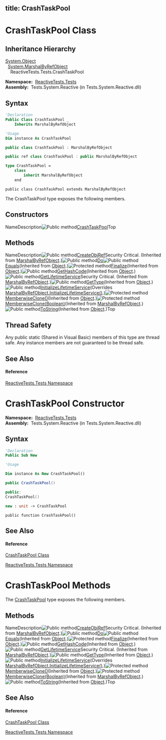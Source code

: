 title: CrashTaskPool
---
# CrashTaskPool Class

## Inheritance Hierarchy

[System.Object](https://msdn.microsoft.com/en-us/library/e5kfa45b)  
  [System.MarshalByRefObject](https://msdn.microsoft.com/en-us/library/w4302s1f)  
    ReactiveTests.Tests.CrashTaskPool

**Namespace:**  [ReactiveTests.Tests](ReactiveTests.Tests/ReactiveTests.Tests)  
**Assembly:**  Tests.System.Reactive (in Tests.System.Reactive.dll)

## Syntax

```vb
'Declaration
Public Class CrashTaskPool _
    Inherits MarshalByRefObject
```

```vb
'Usage
Dim instance As CrashTaskPool
```

```csharp
public class CrashTaskPool : MarshalByRefObject
```

```c++
public ref class CrashTaskPool : public MarshalByRefObject
```

```fsharp
type CrashTaskPool =  
    class
        inherit MarshalByRefObject
    end
```

```jscript
public class CrashTaskPool extends MarshalByRefObject
```

The CrashTaskPool type exposes the following members.

## Constructors

NameDescription![Public method](https://reactiveui.net/assets/img/Hh303103.pubmethod(en-us,VS.103).gif "Public method")[CrashTaskPool](CrashTaskPool/CrashTaskPool)Top

## Methods

NameDescription![Public method](https://reactiveui.net/assets/img/Hh303103.pubmethod(en-us,VS.103).gif "Public method")[CreateObjRef](https://msdn.microsoft.com/en-us/library/m:system.marshalbyrefobject.createobjref(system.type)(v=VS.103))Security Critical. (Inherited from [MarshalByRefObject](https://msdn.microsoft.com/en-us/library/w4302s1f).)![Public method](https://reactiveui.net/assets/img/Hh303103.pubmethod(en-us,VS.103).gif "Public method")[Do](Do/CrashTaskPool.Do)![Public method](https://reactiveui.net/assets/img/Hh303103.pubmethod(en-us,VS.103).gif "Public method")[Equals](https://msdn.microsoft.com/en-us/library/m:system.object.equals(system.object)(v=VS.103))(Inherited from [Object](https://msdn.microsoft.com/en-us/library/e5kfa45b).)![Protected method](https://reactiveui.net/assets/img/Hh303103.protmethod(en-us,VS.103).gif "Protected method")[Finalize](https://msdn.microsoft.com/en-us/library/4k87zsw7)(Inherited from [Object](https://msdn.microsoft.com/en-us/library/e5kfa45b).)![Public method](https://reactiveui.net/assets/img/Hh303103.pubmethod(en-us,VS.103).gif "Public method")[GetHashCode](https://msdn.microsoft.com/en-us/library/zdee4b3y)(Inherited from [Object](https://msdn.microsoft.com/en-us/library/e5kfa45b).)![Public method](https://reactiveui.net/assets/img/Hh303103.pubmethod(en-us,VS.103).gif "Public method")[GetLifetimeService](https://msdn.microsoft.com/en-us/library/c6y7316f)Security Critical. (Inherited from [MarshalByRefObject](https://msdn.microsoft.com/en-us/library/w4302s1f).)![Public method](https://reactiveui.net/assets/img/Hh303103.pubmethod(en-us,VS.103).gif "Public method")[GetType](https://msdn.microsoft.com/en-us/library/dfwy45w9)(Inherited from [Object](https://msdn.microsoft.com/en-us/library/e5kfa45b).)![Public method](https://reactiveui.net/assets/img/Hh303103.pubmethod(en-us,VS.103).gif "Public method")[InitializeLifetimeService](InitializeLifetimeService/CrashTaskPool.InitializeLifetimeService)(Overrides [MarshalByRefObject.InitializeLifetimeService()](https://msdn.microsoft.com/en-us/library/zwt5tzck).)![Protected method](https://reactiveui.net/assets/img/Hh303103.protmethod(en-us,VS.103).gif "Protected method")[MemberwiseClone()](https://msdn.microsoft.com/en-us/library/57ctke0a)(Inherited from [Object](https://msdn.microsoft.com/en-us/library/e5kfa45b).)![Protected method](https://reactiveui.net/assets/img/Hh303103.protmethod(en-us,VS.103).gif "Protected method")[MemberwiseClone(Boolean)](https://msdn.microsoft.com/en-us/library/m:system.marshalbyrefobject.memberwiseclone(system.boolean)(v=VS.103))(Inherited from [MarshalByRefObject](https://msdn.microsoft.com/en-us/library/w4302s1f).)![Public method](https://reactiveui.net/assets/img/Hh303103.pubmethod(en-us,VS.103).gif "Public method")[ToString](https://msdn.microsoft.com/en-us/library/7bxwbwt2)(Inherited from [Object](https://msdn.microsoft.com/en-us/library/e5kfa45b).)Top

## Thread Safety

Any public static (Shared in Visual Basic) members of this type are thread safe. Any instance members are not guaranteed to be thread safe.

## See Also

#### Reference

[ReactiveTests.Tests Namespace](ReactiveTests.Tests/ReactiveTests.Tests)









# CrashTaskPool Constructor

**Namespace:**  [ReactiveTests.Tests](ReactiveTests.Tests/ReactiveTests.Tests)  
**Assembly:**  Tests.System.Reactive (in Tests.System.Reactive.dll)

## Syntax

```vb
'Declaration
Public Sub New
```

```vb
'Usage

Dim instance As New CrashTaskPool()
```

```csharp
public CrashTaskPool()
```

```c++
public:
CrashTaskPool()
```

```fsharp
new : unit -> CrashTaskPool
```

```jscript
public function CrashTaskPool()
```

## See Also

#### Reference

[CrashTaskPool Class](CrashTaskPool/CrashTaskPool)

[ReactiveTests.Tests Namespace](ReactiveTests.Tests/ReactiveTests.Tests)





# CrashTaskPool Methods

The [CrashTaskPool](CrashTaskPool/CrashTaskPool) type exposes the following members.

## Methods

NameDescription![Public method](https://reactiveui.net/assets/img/Hh303103.pubmethod(en-us,VS.103).gif "Public method")[CreateObjRef](https://msdn.microsoft.com/en-us/library/m:system.marshalbyrefobject.createobjref(system.type)(v=VS.103))Security Critical. (Inherited from [MarshalByRefObject](https://msdn.microsoft.com/en-us/library/w4302s1f).)![Public method](https://reactiveui.net/assets/img/Hh303103.pubmethod(en-us,VS.103).gif "Public method")[Do](Do/CrashTaskPool.Do)![Public method](https://reactiveui.net/assets/img/Hh303103.pubmethod(en-us,VS.103).gif "Public method")[Equals](https://msdn.microsoft.com/en-us/library/m:system.object.equals(system.object)(v=VS.103))(Inherited from [Object](https://msdn.microsoft.com/en-us/library/e5kfa45b).)![Protected method](https://reactiveui.net/assets/img/Hh303103.protmethod(en-us,VS.103).gif "Protected method")[Finalize](https://msdn.microsoft.com/en-us/library/4k87zsw7)(Inherited from [Object](https://msdn.microsoft.com/en-us/library/e5kfa45b).)![Public method](https://reactiveui.net/assets/img/Hh303103.pubmethod(en-us,VS.103).gif "Public method")[GetHashCode](https://msdn.microsoft.com/en-us/library/zdee4b3y)(Inherited from [Object](https://msdn.microsoft.com/en-us/library/e5kfa45b).)![Public method](https://reactiveui.net/assets/img/Hh303103.pubmethod(en-us,VS.103).gif "Public method")[GetLifetimeService](https://msdn.microsoft.com/en-us/library/c6y7316f)Security Critical. (Inherited from [MarshalByRefObject](https://msdn.microsoft.com/en-us/library/w4302s1f).)![Public method](https://reactiveui.net/assets/img/Hh303103.pubmethod(en-us,VS.103).gif "Public method")[GetType](https://msdn.microsoft.com/en-us/library/dfwy45w9)(Inherited from [Object](https://msdn.microsoft.com/en-us/library/e5kfa45b).)![Public method](https://reactiveui.net/assets/img/Hh303103.pubmethod(en-us,VS.103).gif "Public method")[InitializeLifetimeService](InitializeLifetimeService/CrashTaskPool.InitializeLifetimeService)(Overrides [MarshalByRefObject.InitializeLifetimeService()](https://msdn.microsoft.com/en-us/library/zwt5tzck).)![Protected method](https://reactiveui.net/assets/img/Hh303103.protmethod(en-us,VS.103).gif "Protected method")[MemberwiseClone()](https://msdn.microsoft.com/en-us/library/57ctke0a)(Inherited from [Object](https://msdn.microsoft.com/en-us/library/e5kfa45b).)![Protected method](https://reactiveui.net/assets/img/Hh303103.protmethod(en-us,VS.103).gif "Protected method")[MemberwiseClone(Boolean)](https://msdn.microsoft.com/en-us/library/m:system.marshalbyrefobject.memberwiseclone(system.boolean)(v=VS.103))(Inherited from [MarshalByRefObject](https://msdn.microsoft.com/en-us/library/w4302s1f).)![Public method](https://reactiveui.net/assets/img/Hh303103.pubmethod(en-us,VS.103).gif "Public method")[ToString](https://msdn.microsoft.com/en-us/library/7bxwbwt2)(Inherited from [Object](https://msdn.microsoft.com/en-us/library/e5kfa45b).)Top

## See Also

#### Reference

[CrashTaskPool Class](CrashTaskPool/CrashTaskPool)

[ReactiveTests.Tests Namespace](ReactiveTests.Tests/ReactiveTests.Tests)




